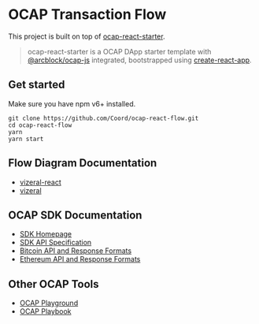 # OCAP Transaction Flow

This project is built on top of [ocap-react-starter](https://github.com/ArcBlock/ocap-react-starter).

> ocap-react-starter is a OCAP DApp starter template with [@arcblock/ocap-js](https://github.com/ArcBlock/ocap-javascript-sdk/tree/master/packages/ocap-js) integrated, bootstrapped using [create-react-app](https://github.com/facebook/create-react-app).

## Get started

Make sure you have npm v6+ installed.

```shell
git clone https://github.com/Coord/ocap-react-flow.git
cd ocap-react-flow
yarn
yarn start
```

## Flow Diagram Documentation
- [vizeral-react](https://github.com/netflix/vizceral-react)
- [vizeral](https://github.com/Netflix/Vizceral/)

## OCAP SDK Documentation

- [SDK Homepage](https://github.com/ArcBlock/ocap-javascript-sdk/tree/master/packages/ocap-js)
- [SDK API Specification](https://github.com/ArcBlock/ocap-javascript-sdk/blob/master/packages/ocap-js/docs/spec.md)
- [Bitcoin API and Response Formats](https://github.com/ArcBlock/ocap-javascript-sdk/blob/master/packages/ocap-js/docs/btc.md)
- [Ethereum API and Response Formats](https://github.com/ArcBlock/ocap-javascript-sdk/blob/master/packages/ocap-js/docs/eth.md)

## Other OCAP Tools

- [OCAP Playground](https://ocap.arcblock.io)
- [OCAP Playbook](https://ocap.arcblock.io)
